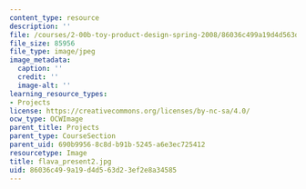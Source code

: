 ```yaml
---
content_type: resource
description: ''
file: /courses/2-00b-toy-product-design-spring-2008/86036c499a19d4d563d23ef2e8a34585_flava_present2.jpg
file_size: 85956
file_type: image/jpeg
image_metadata:
  caption: ''
  credit: ''
  image-alt: ''
learning_resource_types:
- Projects
license: https://creativecommons.org/licenses/by-nc-sa/4.0/
ocw_type: OCWImage
parent_title: Projects
parent_type: CourseSection
parent_uid: 690b9956-8c8d-b91b-5245-a6e3ec725412
resourcetype: Image
title: flava_present2.jpg
uid: 86036c49-9a19-d4d5-63d2-3ef2e8a34585
---
```

